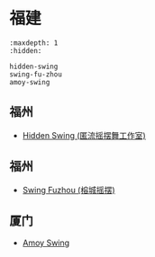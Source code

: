 # 福建

```{toctree}
:maxdepth: 1
:hidden:

hidden-swing
swing-fu-zhou
amoy-swing
```

## 福州
- [Hidden Swing (匿流摇摆舞工作室)](hidden-swing.md)

## 福州
- [Swing Fuzhou (榕城摇摆)](swing-fu-zhou.md)

## 厦门
- [Amoy Swing](amoy-swing.md)
